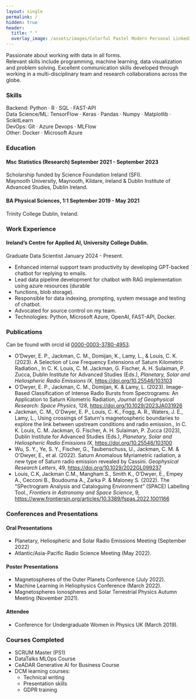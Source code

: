 ```yaml
---
layout: single
permalink: /
hidden: true
header:
  title: " "
  overlay_image: /assets/images/Colorful Pastel Modern Personal LinkedIn Banner (1584 x 200 px).png
---
```

Passionate about working with data in all forms.\
Relevant skills include programming, machine learning,
data visualization and problem solving. Excellent communication skills developed through working in a multi-disciplinary team and research collaborations across the globe.
### Skills
Backend: Python · R · SQL · FAST-API\
Data Science/ML: TensorFlow · Keras · Pandas · Numpy · Matplotlib · ScikitLearn\
DevOps: Git · Azure Devops · MLFlow\
Other: Docker · Microsoft Azure

### Education 
#### Msc Statistics (Research) September 2021 - September 2023
Scholarship funded by Science Foundation Ireland (SFI).\
Maynooth University, Maynooth, Kildare, Ireland & Dublin Institute of Advanced Studies, Dublin Ireland.
#### BA Physical Sciences, 1:1 September 2019 - May 2021
Trinity College Dublin, Ireland.

### Work Experience
#### Ireland’s Centre for Applied AI, University College Dublin.
Graduate Data Scientist January 2024 - Present.
- Enhanced internal support team productivity by developing GPT-backed chatbot for replying to emails.
- Lead data pipeline development for chatbot with RAG implementation using azure resources (durable
- functions, blob storage).
- Responsible for data indexing, prompting, system message and testing of chatbot.
- Advocated for source control on my team.
- Technologies: Python, Microsoft Azure, OpenAI, FAST-API, Docker.
  
### Publications
Can be found with orcid id [0000-0003-3780-4953](https://orcid.org/0000-0003-3780-4953).
- O’Dwyer, E. P., Jackman, C. M., Domijan, K., Lamy, L., & Louis, C. K. (2023). A Selection of Low Frequency Extensions of Saturn Kilometric Radiation., In C. K. Louis, C. M. Jackman, G. Fischer, A. H. Sulaiman, P. Zucca, Dublin Institute for Advanced Studies (Eds.), *Planetary, Solar and Heliospheric Radio Emissions IX*, https://doi.org/10.25546/103103
- O’Dwyer, E. P., Jackman, C. M., Domijan, K. & Lamy, L. (2023). Image-Based Classification of Intense Radio Bursts from Spectrograms: An Application to Saturn Kilometric Radiation, *Journal of Geophysical Research: Space Physics*, 128, https://doi.org/10.1029/2023JA031926
- Jackman, C. M., O'Dwyer, E. P., Louis, C. K., Fogg, A. R., Waters, J. E., Lamy, L., Using crossings of Saturn's magnetospheric boundaries to explore the link between upstream conditions and radio emission., In C. K. Louis, C. M. Jackman, G. Fischer, A. H. Sulaiman, P. Zucca (2023), Dublin Institute for Advanced Studies (Eds.), *Planetary, Solar and Heliospheric Radio Emissions IX*, https://doi.org/10.25546/103100
- Wu, S. Y., Ye, S. Y., Fischer, G., Taubenschuss, U., Jackman, C. M. & O'Dwyer, E., et al. (2022). Saturn Anomalous Myriametric radiation, a new type of Saturn radio emission revealed by Cassini. *Geophysical Research Letters*, 49, https://doi.org/10.1029/2022GL099237
- Louis, C.K, Jackman C.M., Mangham S., Smith K., O’Dwyer, E., Empey A., Cecconi B., Boudouma A., Zarka P. & Maloney S. (2022). The “SPectrogram Analysis and Cataloguing Environment” (SPACE) Labelling Tool., *Frontiers in Astronomy and Space Science*, 9, https://www.frontiersin.org/articles/10.3389/fspas.2022.1001166

### Conferences and Presentations
#### Oral Presentations
- Planetary, Heliospheric and Solar Radio Emissions Meeting (September 2022)
- Atlantic/Asia-Pacific Radio Science Meeting (May 2022).
#### Poster Presentations
- Magnetospheres of the Outer Planets Conference (July 2022).
- Machine Learning in Heliophysics Conference (March 2022).
- Magnetospheres Ionospheres and Solar Terrestrial Physics Autumn Meeting (November 2021).
#### Attendee
- Conference for Undergraduate Women in Physics UK (March 2019).
### Courses Completed
- SCRUM Master (PS1)
- DataTalks MLOps Course
- CeADAR Generative AI for Business Course
- DCM learning courses:
  - Technical writing
  - Presentation skills
  - GDPR training


